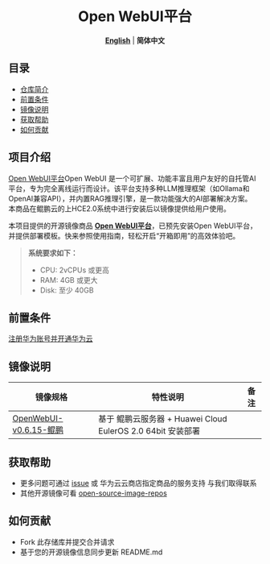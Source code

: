 <p align="center">
  <h1 align="center">Open WebUI平台</h1>
  <p align="center">
    <a href="README.md"><strong>English</strong></a> | <strong>简体中文</strong>
  </p>

## 目录

- [仓库简介](#项目介绍)
- [前置条件](#前置条件)
- [镜像说明](#镜像说明)
- [获取帮助](#获取帮助)
- [如何贡献](#如何贡献)

## 项目介绍
[Open WebUI平台](https://github.com/open-webui/open-webui/)Open WebUI 是一个可扩展、功能丰富且用户友好的自托管AI平台，专为完全离线运行而设计。该平台支持多种LLM推理框架（如Ollama和OpenAI兼容API），并内置RAG推理引擎，是一款功能强大的AI部署解决方案。<br>
本商品在鲲鹏云的上HCE2.0系统中进行安装后以镜像提供给用户使用。

本项目提供的开源镜像商品 [**Open WebUI平台**](???)，已预先安装Open WebUI平台，并提供部署模板。快来参照使用指南，轻松开启“开箱即用”的高效体验吧。

> **系统要求如下：**
> - CPU: 2vCPUs 或更高
> - RAM: 4GB 或更大
> - Disk: 至少 40GB

## 前置条件
[注册华为账号并开通华为云](https://support.huaweicloud.com/usermanual-account/account_id_001.html)

## 镜像说明

| 镜像规格                                                                                                                                 | 特性说明                                           | 备注 |
|--------------------------------------------------------------------------------------------------------------------------------------|------------------------------------------------| --- |
| [OpenWebUI-v0.6.15-鲲鹏](https://github.com/HuaweiCloudDeveloper/openwebui-image/tree/openwebui-v0.6.15-kunpeng/README_ZH.md) | 基于 鲲鹏云服务器 + Huawei Cloud EulerOS 2.0 64bit 安装部署 |  |

## 获取帮助
- 更多问题可通过 [issue](https://github.com/HuaweiCloudDeveloper/openwebui-image/issues) 或 华为云云商店指定商品的服务支持 与我们取得联系
- 其他开源镜像可看 [open-source-image-repos](https://github.com/HuaweiCloudDeveloper/open-source-image-repos)

## 如何贡献
- Fork 此存储库并提交合并请求
- 基于您的开源镜像信息同步更新 README.md
